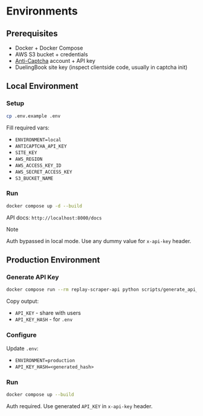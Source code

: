 # Environments


## Prerequisites

- Docker + Docker Compose
- AWS S3 bucket + credentials
- [Anti-Captcha](https://anti-captcha.com/) account + API key
- DuelingBook site key (inspect clientside code, usually in captcha init)


## Local Environment

### Setup

```bash
cp .env.example .env
```

Fill required vars:
- `ENVIRONMENT=local`
- `ANTICAPTCHA_API_KEY`
- `SITE_KEY`
- `AWS_REGION`
- `AWS_ACCESS_KEY_ID`
- `AWS_SECRET_ACCESS_KEY`
- `S3_BUCKET_NAME`

### Run

```bash
docker compose up -d --build
```

API docs: `http://localhost:8000/docs`

> [!NOTE]
> Auth bypassed in local mode. Use any dummy value for `x-api-key` header.


## Production Environment

### Generate API Key

```bash
docker compose run --rm replay-scraper-api python scripts/generate_api_key.py
```

Copy output:
- `API_KEY` - share with users
- `API_KEY_HASH` - for `.env`

### Configure

Update `.env`:
- `ENVIRONMENT=production`
- `API_KEY_HASH=<generated_hash>`

### Run

```bash
docker compose up --build
```

Auth required. Use generated `API_KEY` in `x-api-key` header.
